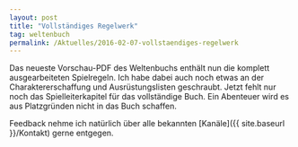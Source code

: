 ```yaml
---
layout: post
title: "Vollständiges Regelwerk"
tag: weltenbuch
permalink: /Aktuelles/2016-02-07-vollstaendiges-regelwerk
---
```


Das neueste Vorschau-PDF des Weltenbuchs enthält nun die komplett ausgearbeiteten Spielregeln. Ich habe dabei auch noch etwas an der Charaktererschaffung und Ausrüstungslisten geschraubt. Jetzt fehlt nur noch das Spielleiterkapitel für das vollständige Buch. Ein Abenteuer wird es aus Platzgründen nicht in das Buch schaffen.

Feedback nehme ich natürlich über alle bekannten [Kanäle]({{ site.baseurl }}/Kontakt) gerne entgegen.


